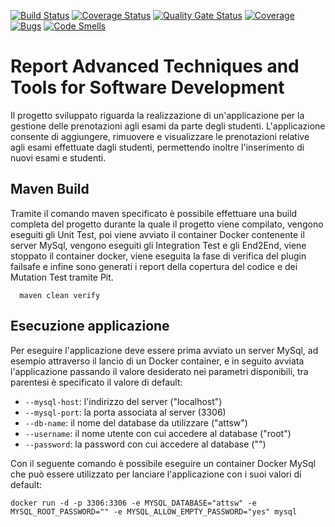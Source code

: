 [![Build Status](https://travis-ci.org/AndreaPuccia/ATTSWProject.svg?branch=master)](https://travis-ci.org/AndreaPuccia/ATTSWProject)
[![Coverage Status](https://coveralls.io/repos/github/AndreaPuccia/ATTSWProject/badge.svg?branch=master&service=github)](https://coveralls.io/github/AndreaPuccia/ATTSWProject?branch=master&service=github)
[![Quality Gate Status](https://sonarcloud.io/api/project_badges/measure?project=com.nuti.puccia%3AATTSWProject&metric=alert_status)](https://sonarcloud.io/dashboard?id=com.nuti.puccia%3AATTSWProject)
[![Coverage](https://sonarcloud.io/api/project_badges/measure?project=com.nuti.puccia%3AATTSWProject&metric=coverage)](https://sonarcloud.io/dashboard?id=com.nuti.puccia%3AATTSWProject)
[![Bugs](https://sonarcloud.io/api/project_badges/measure?project=com.nuti.puccia%3AATTSWProject&metric=bugs)](https://sonarcloud.io/dashboard?id=com.nuti.puccia%3AATTSWProject)
[![Code Smells](https://sonarcloud.io/api/project_badges/measure?project=com.nuti.puccia%3AATTSWProject&metric=code_smells)](https://sonarcloud.io/dashboard?id=com.nuti.puccia%3AATTSWProject)


# Report Advanced Techniques and Tools for Software Development
Il progetto sviluppato riguarda la realizzazione di un'applicazione per la gestione delle prenotazioni agli esami da parte degli studenti.
L'applicazione consente di aggiungere, rimuovere e visualizzare le prenotazioni relative agli esami effettuate dagli studenti, permettendo inoltre l'inserimento di nuovi esami e studenti.

## Maven Build
Tramite il comando maven specificato è possibile effettuare una build completa del progetto durante la quale il progetto viene compilato, vengono eseguiti gli Unit Test, poi viene avviato il container Docker contenente il server MySql, vengono eseguiti gli Integration Test e gli End2End, viene stoppato il container docker, viene eseguita la fase di verifica del plugin failsafe e infine sono generati i report della copertura del codice e dei Mutation Test tramite Pit.
```
  maven clean verify
```
## Esecuzione applicazione
Per eseguire l'applicazione deve essere prima avviato un server MySql, ad esempio attraverso il lancio di un Docker container, e in seguito avviata l'applicazione passando il valore desiderato nei parametri disponibili, tra parentesi è specificato il valore di default:
* `--mysql-host`: l'indirizzo del server ("localhost")
* `--mysql-port`: la porta associata al server (3306)
* `--db-name`: il nome del database da utilizzare ("attsw")
* `--username`: il nome utente con cui accedere al database ("root")
* `--password`: la password con cui accedere al database ("")

Con il seguente comando è possibile eseguire un container Docker MySql che può essere utilizzato per lanciare l'applicazione con i suoi valori di default:
```
docker run -d -p 3306:3306 -e MYSQL_DATABASE="attsw" -e MYSQL_ROOT_PASSWORD="" -e MYSQL_ALLOW_EMPTY_PASSWORD="yes" mysql
```
